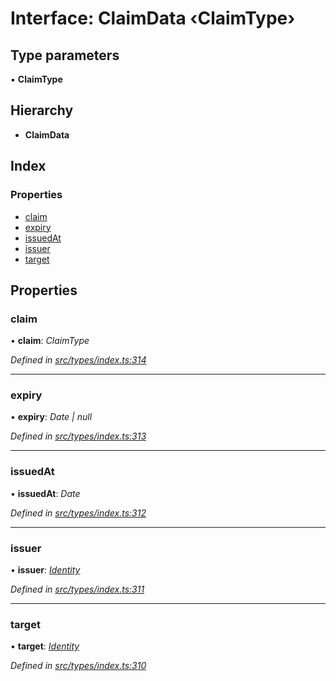 # Interface: ClaimData ‹**ClaimType**›

## Type parameters

▪ **ClaimType**

## Hierarchy

* **ClaimData**

## Index

### Properties

* [claim](claimdata.md#claim)
* [expiry](claimdata.md#expiry)
* [issuedAt](claimdata.md#issuedat)
* [issuer](claimdata.md#issuer)
* [target](claimdata.md#target)

## Properties

###  claim

• **claim**: *ClaimType*

*Defined in [src/types/index.ts:314](https://github.com/PolymathNetwork/polymesh-sdk/blob/cfab557b/src/types/index.ts#L314)*

___

###  expiry

• **expiry**: *Date | null*

*Defined in [src/types/index.ts:313](https://github.com/PolymathNetwork/polymesh-sdk/blob/cfab557b/src/types/index.ts#L313)*

___

###  issuedAt

• **issuedAt**: *Date*

*Defined in [src/types/index.ts:312](https://github.com/PolymathNetwork/polymesh-sdk/blob/cfab557b/src/types/index.ts#L312)*

___

###  issuer

• **issuer**: *[Identity](../classes/identity.md)*

*Defined in [src/types/index.ts:311](https://github.com/PolymathNetwork/polymesh-sdk/blob/cfab557b/src/types/index.ts#L311)*

___

###  target

• **target**: *[Identity](../classes/identity.md)*

*Defined in [src/types/index.ts:310](https://github.com/PolymathNetwork/polymesh-sdk/blob/cfab557b/src/types/index.ts#L310)*
